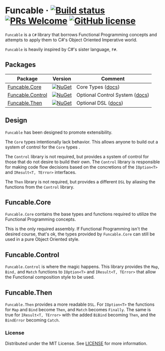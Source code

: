 # Funcable &middot; [![Build status](https://carvanadev.visualstudio.com/Carvana.OpenSource/_apis/build/status/Funcable)](https://carvanadev.visualstudio.com/Carvana.OpenSource/_build/latest?definitionId=20287) [![PRs Welcome](https://img.shields.io/badge/PRs-welcome-brightgreen.svg)](https://help.github.com/articles/creating-a-pull-request/) [![GitHub license](https://img.shields.io/badge/license-MIT-blue.svg)](./LICENSE)

`Funcable` is a `C#` library that borrows Functional Programming concepts and attempts to apply them to
C#'s Object Oriented Imperative world.

`Funcable` is heavily inspired by C#'s sister language, `F#`.

## Packages

| Package | Version | Comment |
| --- | --- | --- |
| [Funcable.Core](https://www.nuget.org/packages/Funcable.Core/) | [![NuGet](https://img.shields.io/nuget/v/Funcable.Core.svg)](https://www.nuget.org/packages/Funcable.Core/) | Core Types ([docs](./src/Funcable.Core/README.md)) |
| [Funcable.Control](https://www.nuget.org/packages/Funcable.Control/) | [![NuGet](https://img.shields.io/nuget/v/Funcable.Control.svg)](https://www.nuget.org/packages/Funcable.Control/) | Optional Control System ([docs](./src/Funcable.Control/README.md)) |
| [Funcable.Then](https://www.nuget.org/packages/Funcable.Then/) | [![NuGet](https://img.shields.io/nuget/v/Funcable.Then.svg)](https://www.nuget.org/packages/Funcable.Then/) | Optional DSL ([docs](./src/Funcable.Then/README.md)) |

## Design

`Funcable` has been designed to promote extensibility.

The `Core` types intentionally lack behavior. This allows anyone to build out a system of control for the `Core` types .

The `Control` library is not required, but provides a system of control for those that do not desire to build their own. The `Control` library is responsible for making code flow decisions based on the concretions of the `IOption<T>` and `IResult<T, TError>` interfaces.

The `Then` library is not required, but provides a different `DSL` by aliasing the functions from the `Control` library.

## Funcable.Core

`Funcable.Core` contains the base types and functions required to utilize the Functional Programming concepts.

This is the only required assembly. If Functional Programming isn't the desired course, that's ok, the types provided by `Funcable.Core` can still be used in a pure Object Oriented style.

## Funcable.Control

`Funcable.Control` is where the magic happens. This library provides the `Map`, `Bind,` and `Match` functions to `IOption<T>` and `IResult<T, TError>` that allow the Functional composition style to be used.

## Funcable.Then

`Funcable.Then` provides a more readable `DSL`. For `IOption<T>` the functions for `Map` and `Bind` become `Then`, and `Match` becomes `Finally`.  The same is true for `IResult<T, TError>` with the added `BiBind` becoming `Then`, and the `BindError` becoming `Catch`.

### License

Distributed under the MIT License. See [LICENSE](./LICENSE) for more information.

